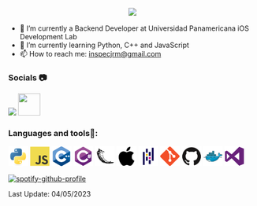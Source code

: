 <p align="center">
  <img src="https://readme-typing-svg.demolab.com?font=Fira+Code&size=30&pause=1000&color=40F700&center=true&vCenter=true&width=435&lines=Hey%2C+Im+Javier;How+is+your+day+going%3F" />
</p>

- 🔭 I’m currently a Backend Developer at Universidad Panamericana iOS Development Lab
- 🌱 I’m currently learning Python, C++ and JavaScript
- 📫 How to reach me: inspecjrm@gmail.com

### Socials 📷 
<p align="left">
  <a href="https://twitter.com/inspec_jrm"><img src="https://img.icons8.com/color/48/000000/twitter-circled--v2.png"/></a>
  <a href="https://www.instagram.com/inspec_jrm/"><img src="https://raw.githubusercontent.com/rahuldkjain/github-profile-readme-generator/master/src/images/icons/Social/instagram.svg" height="45" width="45"></a>
 </p>

### Languages and tools👾:
<p align="left">
  <img src="https://raw.githubusercontent.com/devicons/devicon/master/icons/python/python-original.svg" alt="python" width="40" height="40"/>
  <img src="https://raw.githubusercontent.com/devicons/devicon/master/icons/javascript/javascript-original.svg" alt="javascript" width="40" height="40"/>
  <img src="https://raw.githubusercontent.com/devicons/devicon/master/icons/cplusplus/cplusplus-original.svg" alt="c++" width="40" height="40"/>
  <img src="https://raw.githubusercontent.com/devicons/devicon/master/icons/csharp/csharp-original.svg" alt="c#" width="40" height="40"/>
  <img src="https://raw.githubusercontent.com/devicons/devicon/master/icons/flask/flask-original.svg" alt="flask" width="40" height="40"/>
  <img src="https://raw.githubusercontent.com/devicons/devicon/master/icons/apple/apple-original.svg" alt="ios" width="40" height="40"/>
  <img src="https://raw.githubusercontent.com/devicons/devicon/master/icons/pandas/pandas-original.svg" alt="pandas" width="40" height="40"/>
  <img src="https://raw.githubusercontent.com/devicons/devicon/master/icons/git/git-original.svg" alt="git" width="40" height="40"/>
  <img src="https://raw.githubusercontent.com/devicons/devicon/master/icons/github/github-original.svg" alt="github" width="40" height="40"/>
  <img src="https://raw.githubusercontent.com/devicons/devicon/master/icons/docker/docker-original.svg" alt="docker" width="40" height="40"/>
  <img src="https://raw.githubusercontent.com/devicons/devicon/master/icons/visualstudio/visualstudio-plain.svg" alt="visual studio code" width="40" height="40"/>
</p>


[![spotify-github-profile](https://spotify-github-profile.vercel.app/api/view?uid=javaramu&cover_image=true&theme=novatorem&show_offline=false&background_color=ffffff&interchange=true&bar_color=53b14f&bar_color_cover=true)](https://spotify-github-profile.vercel.app/api/view?uid=javaramu&redirect=true)

Last Update: 04/05/2023
<!--
**JavierRangel2004/JavierRangel2004** is a ✨ _special_ ✨ repository because its `README.md` (this file) appears on your GitHub profile.
